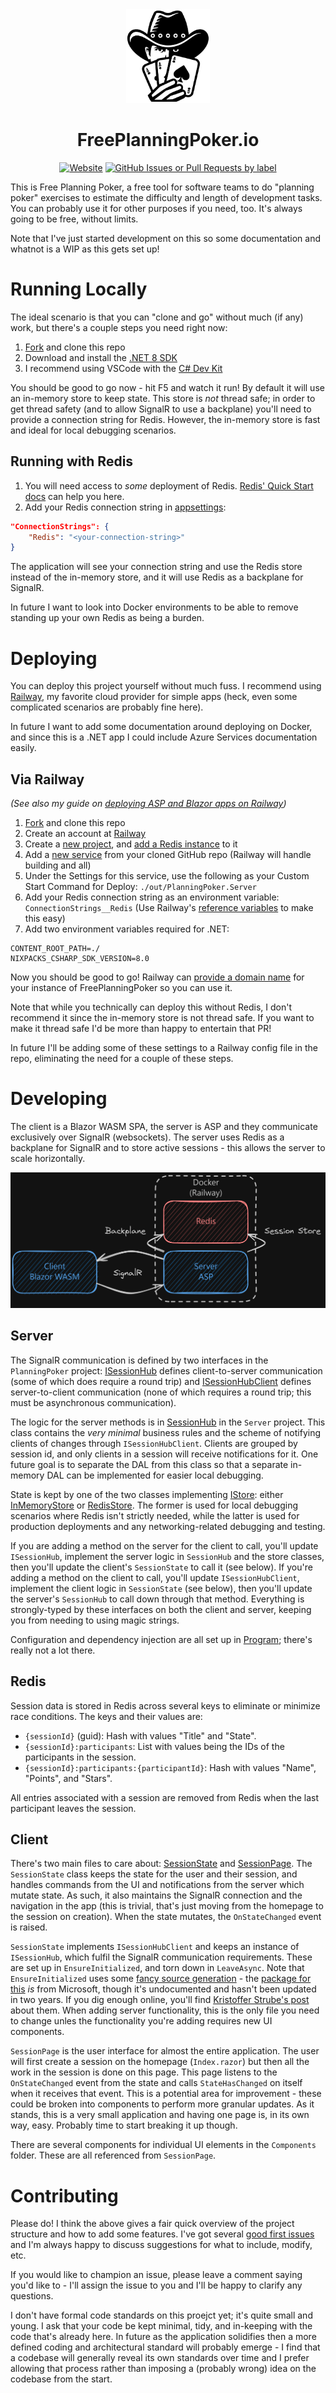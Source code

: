 <div align="center">
  <img src="https://raw.githubusercontent.com/IanWold/PlanningPoker/main/logo.png" height="150">
  <h1>FreePlanningPoker.io</h1>
  <a href="https://freeplanningpoker.io"><img alt="Website" src="https://img.shields.io/website?url=https%3A%2F%2Ffreeplanningpoker.io&style=flat-square"></a>
  <a href="https://github.com/IanWold/PlanningPoker/issues?q=is%3Aopen+is%3Aissue+label%3A%22good+first+issue%22"><img alt="GitHub Issues or Pull Requests by label" src="https://img.shields.io/github/issues/ianwold/planningpoker/good%20first%20issue?style=flat-square"></a>
</div>

This is Free Planning Poker, a free tool for software teams to do "planning poker" exercises to estimate the difficulty and length of development tasks. You can probably use it for other purposes if you need, too. It's always going to be free, without limits.

Note that I've just started development on this so some documentation and whatnot is a WIP as this gets set up!

# Running Locally

The ideal scenario is that you can "clone and go" without much (if any) work, but there's a couple steps you need right now:

1. [Fork](https://github.com/IanWold/PlanningPoker/fork) and clone this repo
2. Download and install the [.NET 8 SDK](https://dotnet.microsoft.com/en-us/download/dotnet/8.0)
3. I recommend using VSCode with the [C# Dev Kit](https://marketplace.visualstudio.com/items?itemName=ms-dotnettools.csdevkit&WT.mc_id=dotnet-35129-website)

You should be good to go now - hit F5 and watch it run! By default it will use an in-memory store to keep state. This store is _not_ thread safe; in order to get thread safety (and to allow SignalR to use a backplane) you'll need to provide a connection string for Redis. However, the in-memory store is fast and ideal for local debugging scenarios.

## Running with Redis

1. You will need access to _some_ deployment of Redis. [Redis' Quick Start docs](https://redis.io/docs/latest/get-started/) can help you here.
2. Add your Redis connection string in [appsettings](https://github.com/IanWold/PlanningPoker/blob/main/PlanningPoker.Server/appsettings.Development.json):

```json
"ConnectionStrings": {
    "Redis": "<your-connection-string>"
}
```

The application will see your connection string and use the Redis store instead of the in-memory store, and it will use Redis as a backplane for SignalR.

In future I want to look into Docker environments to be able to remove standing up your own Redis as being a burden.

# Deploying

You can deploy this project yourself without much fuss. I recommend using [Railway](https://railway.app/), my favorite cloud provider for simple apps (heck, even some complicated scenarios are probably fine here).

In future I want to add some documentation around deploying on Docker, and since this is a .NET app I could include Azure Services documentation easily.

## Via Railway

_(See also my guide on [deploying ASP and Blazor apps on Railway](https://ian.wold.guru/Posts/deploying_aspdotnet_7_projects_with_railway.html))_

1. [Fork](https://github.com/IanWold/PlanningPoker/fork) and clone this repo
2. Create an account at [Railway](https://railway.app)
3. Create a [new project](https://docs.railway.app/guides/projects), and [add a Redis instance](https://docs.railway.app/guides/redis) to it
4. Add a [new service](https://docs.railway.app/guides/services) from your cloned GitHub repo (Railway will handle building and all)
5. Under the Settings for this service, use the following as your Custom Start Command for Deploy: `./out/PlanningPoker.Server`
6. Add your Redis connection string as an environment variable: `ConnectionStrings__Redis` (Use Railway's [reference variables](https://docs.railway.app/guides/variables#reference-variables) to make this easy)
7. Add two environment variables required for .NET:

```env
CONTENT_ROOT_PATH=./
NIXPACKS_CSHARP_SDK_VERSION=8.0
```

Now you should be good to go! Railway can [provide a domain name](https://docs.railway.app/guides/public-networking#railway-provided-domain) for your instance of FreePlanningPoker so you can use it.

Note that while you technically can deploy this without Redis, I don't recommend it since the in-memory store is not thread safe. If you want to make it thread safe I'd be more than happy to entertain that PR!

In future I'll be adding some of these settings to a Railway config file in the repo, eliminating the need for a couple of these steps.

# Developing

The client is a Blazor WASM SPA, the server is ASP and they communicate exclusively over SignalR (websockets). The server uses Redis as a backplane for SignalR and to store active sessions - this allows the server to scale horizontally.

<a href="https://link.excalidraw.com/readonly/NDvp574BNGntF6oGc3Cg?darkMode=true"><img src="https://raw.githubusercontent.com/IanWold/PlanningPoker/main/architecture.png"></a>

## Server

The SignalR communication is defined by two interfaces in the `PlanningPoker` project: [ISessionHub](https://github.com/IanWold/PlanningPoker/blob/main/PlanningPoker/ISessionHub.cs) defines client-to-server communication (some of which does require a round trip) and [ISessionHubClient](https://github.com/IanWold/PlanningPoker/blob/main/PlanningPoker/ISessionHubClient.cs) defines server-to-client communication (none of which requires a round trip; this must be asynchronous communication).

The logic for the server methods is in [SessionHub](https://github.com/IanWold/PlanningPoker/blob/main/PlanningPoker.Server/SessionHub.cs) in the `Server` project. This class contains the _very minimal_ business rules and the scheme of notifying clients of changes through `ISessionHubClient`. Clients are grouped by session id, and only clients in a session will receive notifications for it. One future goal is to separate the DAL from this class so that a separate in-memory DAL can be implemented for easier local debugging.

State is kept by one of the two classes implementing [IStore](https://github.com/IanWold/PlanningPoker/blob/main/PlanningPoker.Server/IStore.cs): either [InMemoryStore](https://github.com/IanWold/PlanningPoker/blob/main/PlanningPoker.Server/InMemoryStore.cs) or [RedisStore](https://github.com/IanWold/PlanningPoker/blob/main/PlanningPoker.Server/RedisStore.cs). The former is used for local debugging scenarios where Redis isn't strictly needed, while the latter is used for production deployments and any networking-related debugging and testing.

If you are adding a method on the server for the client to call, you'll update `ISessionHub`, implement the server logic in `SessionHub` and the store classes, then you'll update the client's `SessionState` to call it (see below). If you're adding a method on the client to call, you'll update `ISessionHubClient`, implement the client logic in `SessionState` (see below), then you'll update the server's `SessionHub` to call down through that method. Everything is strongly-typed by these interfaces on both the client and server, keeping you from needing to using magic strings.

Configuration and dependency injection are all set up in [Program](https://github.com/IanWold/PlanningPoker/blob/main/PlanningPoker.Server/Program.cs); there's really not a lot there.

## Redis

Session data is stored in Redis across several keys to eliminate or minimize race conditions. The keys and their values are:

* `{sessionId}` (guid): Hash with values "Title" and "State".
* `{sessionId}:participants`: List with values being the IDs of the participants in the session.
* `{sessionId}:participants:{participantId}`: Hash with values "Name", "Points", and "Stars".

All entries associated with a session are removed from Redis when the last participant leaves the session.

## Client

There's two main files to care about: [SessionState](https://github.com/IanWold/PlanningPoker/blob/main/PlanningPoker.Client/SessionState.cs) and [SessionPage](https://github.com/IanWold/PlanningPoker/blob/main/PlanningPoker.Client/Pages/SessionPage.razor). The `SessionState` class keeps the state for the user and their session, and handles commands from the UI and notifications from the server which mutate state. As such, it also maintains the SignalR connection and the navigation in the app (this is trivial, that's just moving from the homepage to the session on creation). When the state mutates, the `OnStateChanged` event is raised.

`SessionState` implements `ISessionHubClient` and keeps an instance of `ISessionHub`, which fulfil the SignalR communication requirements. These are set up in `EnsureInitialized`, and torn down in `LeaveAsync`. Note that `EnsureInitialized` uses some [fancy source generation](https://github.com/IanWold/PlanningPoker/blob/main/PlanningPoker.Client/HubConnectionExtensions.cs) - the [package for this](https://github.com/dotnet/aspnetcore/tree/main/src/SignalR/clients/csharp/Client.SourceGenerator/src) _is_ from Microsoft, though it's undocumented and hasn't been updated in two years. If you dig enough online, you'll find [Kristoffer Strube's post](https://kristoffer-strube.dk/post/typed-signalr-clients-making-type-safe-real-time-communication-in-dotnet/) about them. When adding server functionality, this is the only file you need to change unles the functionality you're adding requires new UI components.

`SessionPage` is the user interface for almost the entire application. The user will first create a session on the homepage (`Index.razor`) but then all the work in the session is done on this page. This page listens to the `OnStateChanged` event from the state and calls `StateHasChanged` on itself when it receives that event. This is a potential area for improvement - these could be broken into components to perform more granular updates. As it stands, this is a very small application and having one page is, in its own way, easy. Probably time to start breaking it up though.

There are several components for individual UI elements in the `Components` folder. These are all referenced from `SessionPage`.

# Contributing

Please do! I think the above gives a fair quick overview of the project structure and how to add some features. I've got several [good first issues](https://github.com/IanWold/PlanningPoker/issues) and I'm always happy to discuss suggestions for what to include, modify, etc.

If you would like to champion an issue, please leave a comment saying you'd like to - I'll assign the issue to you and I'll be happy to clarify any questions.

I don't have formal code standards on this proejct yet; it's quite small and young. I ask that your code be kept minimal, tidy, and in-keeping with the code that's already here. In future as the application solidifies then a more defined coding and architectural standard will probably emerge - I find that a codebase will generally reveal its own standards over time and I prefer allowing that process rather than imposing a (probably wrong) idea on the codebase from the start.
